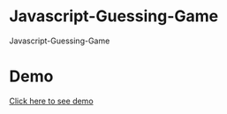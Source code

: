 # Javascript-Guessing-Game

Javascript-Guessing-Game

# Demo

<a href="https://sinansarikaya.github.io/Javascript-Guessing-Game/">Click here to see demo</a>
